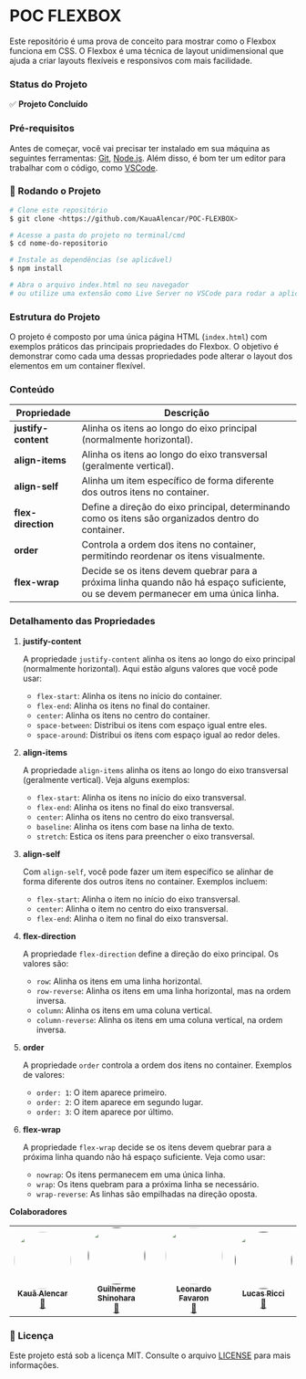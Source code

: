 # **POC FLEXBOX**

Este repositório é uma prova de conceito para mostrar como o Flexbox funciona em CSS. O Flexbox é uma técnica de layout unidimensional que ajuda a criar layouts flexíveis e responsivos com mais facilidade.

### **Status do Projeto**

✅ **Projeto Concluído**

### **Pré-requisitos**

Antes de começar, você vai precisar ter instalado em sua máquina as seguintes ferramentas:
[Git](https://git-scm.com/), [Node.js](https://nodejs.org/en/).
Além disso, é bom ter um editor para trabalhar com o código, como [VSCode](https://code.visualstudio.com/).

### **🎲 Rodando o Projeto**

```bash
# Clone este repositório
$ git clone <https://github.com/KauaAlencar/POC-FLEXBOX>

# Acesse a pasta do projeto no terminal/cmd
$ cd nome-do-repositorio

# Instale as dependências (se aplicável)
$ npm install

# Abra o arquivo index.html no seu navegador
# ou utilize uma extensão como Live Server no VSCode para rodar a aplicação.
```

### **Estrutura do Projeto**
O projeto é composto por uma única página HTML (`index.html`) com exemplos práticos das principais propriedades do Flexbox. O objetivo é demonstrar como cada uma dessas propriedades pode alterar o layout dos elementos em um container flexível.

### **Conteúdo**

| Propriedade       | Descrição                                                                                                                                   |
|-------------------|---------------------------------------------------------------------------------------------------------------------------------------------|
| **justify-content** | Alinha os itens ao longo do eixo principal (normalmente horizontal).                                                                       |
| **align-items**     | Alinha os itens ao longo do eixo transversal (geralmente vertical).                                                                        |
| **align-self**      | Alinha um item específico de forma diferente dos outros itens no container.                                                                |
| **flex-direction**  | Define a direção do eixo principal, determinando como os itens são organizados dentro do container.                                        |
| **order**           | Controla a ordem dos itens no container, permitindo reordenar os itens visualmente.                                                        |
| **flex-wrap**       | Decide se os itens devem quebrar para a próxima linha quando não há espaço suficiente, ou se devem permanecer em uma única linha.          |

### **Detalhamento das Propriedades**

1. **justify-content**

   A propriedade `justify-content` alinha os itens ao longo do eixo principal (normalmente horizontal). Aqui estão alguns valores que você pode usar:

   - `flex-start`: Alinha os itens no início do container.
   - `flex-end`: Alinha os itens no final do container.
   - `center`: Alinha os itens no centro do container.
   - `space-between`: Distribui os itens com espaço igual entre eles.
   - `space-around`: Distribui os itens com espaço igual ao redor deles.

2. **align-items**

   A propriedade `align-items` alinha os itens ao longo do eixo transversal (geralmente vertical). Veja alguns exemplos:

   - `flex-start`: Alinha os itens no início do eixo transversal.
   - `flex-end`: Alinha os itens no final do eixo transversal.
   - `center`: Alinha os itens no centro do eixo transversal.
   - `baseline`: Alinha os itens com base na linha de texto.
   - `stretch`: Estica os itens para preencher o eixo transversal.

3. **align-self**

   Com `align-self`, você pode fazer um item específico se alinhar de forma diferente dos outros itens no container. Exemplos incluem:

   - `flex-start`: Alinha o item no início do eixo transversal.
   - `center`: Alinha o item no centro do eixo transversal.
   - `flex-end`: Alinha o item no final do eixo transversal.

4. **flex-direction**

   A propriedade `flex-direction` define a direção do eixo principal. Os valores são:

   - `row`: Alinha os itens em uma linha horizontal.
   - `row-reverse`: Alinha os itens em uma linha horizontal, mas na ordem inversa.
   - `column`: Alinha os itens em uma coluna vertical.
   - `column-reverse`: Alinha os itens em uma coluna vertical, na ordem inversa.

5. **order**

   A propriedade `order` controla a ordem dos itens no container. Exemplos de valores:

   - `order: 1`: O item aparece primeiro.
   - `order: 2`: O item aparece em segundo lugar.
   - `order: 3`: O item aparece por último.

6. **flex-wrap**

   A propriedade `flex-wrap` decide se os itens devem quebrar para a próxima linha quando não há espaço suficiente. Veja como usar:

   - `nowrap`: Os itens permanecem em uma única linha.
   - `wrap`: Os itens quebram para a próxima linha se necessário.
   - `wrap-reverse`: As linhas são empilhadas na direção oposta.

**Colaboradores**
     <table>
  <tr>
    <td align="center"><a href="https://github.com/KauaAlencar"><img style="border-radius: 50%;" src="https://avatars.githubusercontent.com/u/172075258?v=4" width="100px;" alt=""/><br /><sub><b>Kauã Alencar</b></sub></a><br /><a href="(https://www.linkedin.com/in/kau%C3%A3-alencar-b15119215/)" title="Linkedin">🚀</a></td>
   <td align="center"><a href=""><img style="border-radius: 50%;" src="https://avatars.githubusercontent.com/u/180458966?v=4" width="100px;" alt=""/><br /><sub><b>Guilherme Shinohara</b></sub></a><br /><a href="" title="Linkedin">🚀</a></td>
   <td align="center"><a href="https://github.com/LeoFavaron"><img style="border-radius: 50%;" src="https://avatars.githubusercontent.com/u/179886009?v=4" width="100px;" alt=""/><br /><sub><b>Leonardo Favaron</b></sub></a><br /><a href="https://github.com/LeoFavaron" title="Linkedin">🚀</a></td>
   <td align="center"><a href=""><img style="border-radius: 50%;" src="https://avatars.githubusercontent.com/u/179886009?v=4" width="100px;" alt=""/><br /><sub><b>Lucas Ricci</b></sub></a><br /><a href="" title="Linkedin">🚀</a></td>
    
  </tr>
</table>

### **📝 Licença**

Este projeto está sob a licença MIT. Consulte o arquivo [LICENSE](./LICENSE) para mais informações.
